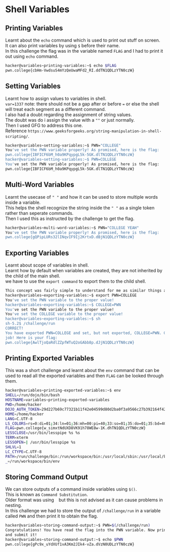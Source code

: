 # Shell Variables
## Printing Variables
Learnt about the `echo` command which is used to print out stuff on screen.<br>
It can also print variables by using `$` before their name.<br>
In this challenge the flag was in the variable named `FLAG` and I had to print it out using `echo` command.<br>
```bash
hacker@variables~printing-variables:~$ echo $FLAG
pwn.college{cbHm-VwdsuS4mYzQeUwaMFd2_RI.ddTN1QDLzYTN0czW}
```
## Setting Variables
Learnt how to assign values to variables in shell.<br>
`var=1337` note: there should not be a gap after or before `=` or else the shell will treat each segment as a different command.<br>
I also had a doubt regarding the assignment of string values.<br>
The doubt was do i assign the value with a `""` or just normally.<br>
Then I used GFG to address this one.<br>
Reference
`https://www.geeksforgeeks.org/string-manipulation-in-shell-scripting/`.<br>
```bash
hacker@variables~setting-variables:~$ PWN="COLLEGE"
You've set the PWN variable properly! As promised, here is the flag:
pwn.college{IBFICF6bM_h0a9KPqypgL5k-5GK.dlTN1QDLzYTN0czW}
hacker@variables~setting-variables:~$ PWN=COLLEGE
You've set the PWN variable properly! As promised, here is the flag:
pwn.college{IBFICF6bM_h0a9KPqypgL5k-5GK.dlTN1QDLzYTN0czW}
```
## Multi-Word Variables
Learnt the usecase of `" "` and how it can be used to store multiple words inside a variable.<br>
This helps the shell recognize the string inside the `" "` as a single token rather than seperate commands.<br>
Then I used this as instructed by the challenge to get the flag.<br>
```bash
hacker@variables~multi-word-variables:~$ PWN="COLLEGE YEAH"
You've set the PWN variable properly! As promised, here is the flag:
pwn.college{gQPipLURs32lINqvIF9Ij2KrtxD.dBjN1QDLzYTN0czW}
```
## Exporting Variables
Learnt about scope of variables in shell.<br>
Learnt how by default when variables are created, they are not inherited by the child of the main shell.<br>
we have to use the `export command` to export them to the child shell.<br>
```bash
This concept was fairly simple to understand for me as similar things are there in Java called `Scope of Variables` and thus I had no problem obtaining the flag.<br>
hacker@variables~exporting-variables:~$ export PWN=COLLEGE
You've set the PWN variable to the proper value!
hacker@variables~exporting-variables:~$ COLLEGE=PWN
You've set the PWN variable to the proper value!
You've set the COLLEGE variable to the proper value!
hacker@variables~exporting-variables:~$ sh
sh-5.2$ /challenge/run
CORRECT!
You have exported PWN=COLLEGE and set, but not exported, COLLEGE=PWN. Great
job! Here is your flag:
pwn.college{AwlTjoQaRdlZZpfWTuQ2oGAbb8p.dJjN1QDLzYTN0czW}
```
## Printing Exported Variables
This was a short challenge and learnt about the `env` command that can be used to read all the exported variables and then `FLAG` can be looked through them.<br>
```bash
hacker@variables~printing-exported-variables:~$ env
SHELL=/run/dojo/bin/bash
HOSTNAME=variables~printing-exported-variables
PWD=/home/hacker
DOJO_AUTH_TOKEN=29d227b69c77321b11f42e04599d80d2ba0f3a9566c27b392164f4253362ce8f
HOME=/home/hacker
LANG=C.UTF-8
LS_COLORS=rs=0:di=01;34:ln=01;36:mh=00:pi=40;33:so=01;35:do=01;35:bd=40;33;01:cd=40;33;01:or=40;31;01:mi=00:su=37;41:sg=30;43:ca=00:tw=30;42:ow=34;42:st=37;44:ex=01;32:*.7z=01;31:*.ace=01;31:*.alz=01;31:*.apk=01;31:*.arc=01;31:*.arj=01;31:*.bz=01;31:*.bz2=01;31:*.cab=01;31:*.cpio=01;31:*.crate=01;31:*.deb=01;31:*.drpm=01;31:*.dwm=01;31:*.dz=01;31:*.ear=01;31:*.egg=01;31:*.esd=01;31:*.gz=01;31:*.jar=01;31:*.lha=01;31:*.lrz=01;31:*.lz=01;31:*.lz4=01;31:*.lzh=01;31:*.lzma=01;31:*.lzo=01;31:*.pyz=01;31:*.rar=01;31:*.rpm=01;31:*.rz=01;31:*.sar=01;31:*.swm=01;31:*.t7z=01;31:*.tar=01;31:*.taz=01;31:*.tbz=01;31:*.tbz2=01;31:*.tgz=01;31:*.tlz=01;31:*.txz=01;31:*.tz=01;31:*.tzo=01;31:*.tzst=01;31:*.udeb=01;31:*.war=01;31:*.whl=01;31:*.wim=01;31:*.xz=01;31:*.z=01;31:*.zip=01;31:*.zoo=01;31:*.zst=01;31:*.avif=01;35:*.jpg=01;35:*.jpeg=01;35:*.mjpg=01;35:*.mjpeg=01;35:*.gif=01;35:*.bmp=01;35:*.pbm=01;35:*.pgm=01;35:*.ppm=01;35:*.tga=01;35:*.xbm=01;35:*.xpm=01;35:*.tif=01;35:*.tiff=01;35:*.png=01;35:*.svg=01;35:*.svgz=01;35:*.mng=01;35:*.pcx=01;35:*.mov=01;35:*.mpg=01;35:*.mpeg=01;35:*.m2v=01;35:*.mkv=01;35:*.webm=01;35:*.webp=01;35:*.ogm=01;35:*.mp4=01;35:*.m4v=01;35:*.mp4v=01;35:*.vob=01;35:*.qt=01;35:*.nuv=01;35:*.wmv=01;35:*.asf=01;35:*.rm=01;35:*.rmvb=01;35:*.flc=01;35:*.avi=01;35:*.fli=01;35:*.flv=01;35:*.gl=01;35:*.dl=01;35:*.xcf=01;35:*.xwd=01;35:*.yuv=01;35:*.cgm=01;35:*.emf=01;35:*.ogv=01;35:*.ogx=01;35:*.aac=00;36:*.au=00;36:*.flac=00;36:*.m4a=00;36:*.mid=00;36:*.midi=00;36:*.mka=00;36:*.mp3=00;36:*.mpc=00;36:*.ogg=00;36:*.ra=00;36:*.wav=00;36:*.oga=00;36:*.opus=00;36:*.spx=00;36:*.xspf=00;36:*~=00;90:*#=00;90:*.bak=00;90:*.crdownload=00;90:*.dpkg-dist=00;90:*.dpkg-new=00;90:*.dpkg-old=00;90:*.dpkg-tmp=00;90:*.old=00;90:*.orig=00;90:*.part=00;90:*.rej=00;90:*.rpmnew=00;90:*.rpmorig=00;90:*.rpmsave=00;90:*.swp=00;90:*.tmp=00;90:*.ucf-dist=00;90:*.ucf-new=00;90:*.ucf-old=00;90:
FLAG=pwn.college{w_simxtNdUXD8VK91h78WE8w-1K.dhTN1QDLzYTN0czW}
LESSCLOSE=/usr/bin/lesspipe %s %s
TERM=xterm
LESSOPEN=| /usr/bin/lesspipe %s
SHLVL=1
LC_CTYPE=C.UTF-8
PATH=/run/challenge/bin:/run/workspace/bin:/usr/local/sbin:/usr/local/bin:/usr/sbin:/usr/bin:/sbin:/bin
_=/run/workspace/bin/env
```
## Storing Command Output
We can store outputs of a command inside variables using `$()`.<br>
This is known as `Command Substitution`.<br>
Older format was using ` ` but this is not advised as it can cause problems in nesting.<br>
In this challenge we had to store the output of `/challenge/run` in a variable called `PWN` and then print it to obtain the flag.<br>
```bash
hacker@variables~storing-command-output:~$ PWN=$(/challenge/run)
Congratulations! You have read the flag into the PWN variable. Now print it out
and submit it!
hacker@variables~storing-command-output:~$ echo $PWN
pwn.college{gPc9x_uYdXUf1vA3Km2JIk4-vZa.dVzN0UDLzYTN0czW}
```
